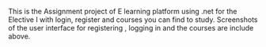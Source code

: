 This is the Assignment project of E learning platform using .net for the Elective I with login, register and courses you can find to study.
Screenshots of the user interface for registering , logging in and the courses are include above.
